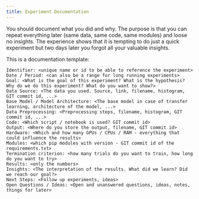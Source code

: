 ```yaml
---
title: Experiment Documentation
---
```


You should document what you did and why. The purpose is that you can
repeat everything later (same data, same code, same modules) and loose
no insights. The experience shows that it is tempting to do just a quick
experiment but two days later you forgot all your valuable insights.

This is a documentation template:

```
Identifier: <unique name or id to be able to reference the experiment>
Date / Period: <can also be a range for long running experiments>
Goal: <What is the goal of this experiment? What is the hypothesis? Why do we do this experiment? What do you want to show?>
Data Source: <The data you used. Source, link, filename, histogram, GIT commit id, ...>
Base Model / Model Architecture: <The base model in case of transfer learning, architecture of the model, ...>
Data Preprocessing: <Preprocessing steps, filename, histogram, GIT commit id, ...>
Code: <Which script / notebook is used? GIT commit id>
Output: <Where do you store the output, filename, GIT commit id>
Hardware: <Which and how many GPUs / CPUs / RAM - everything that could influence the results>
Modules: <which pip modules with version - GIT commit id of the requirements.txt>
Termination criterion: <how many trials do you want to train, how long do you want to try>
Results: <only the numbers>
Insights: <The interpretation of the results. What did we learn? Did we reach our goal?>
Next Steps: <Follow up experiments, ideas>
Open Questions / Ideas: <Open and unanswered questions, ideas, notes, things for later>
```
